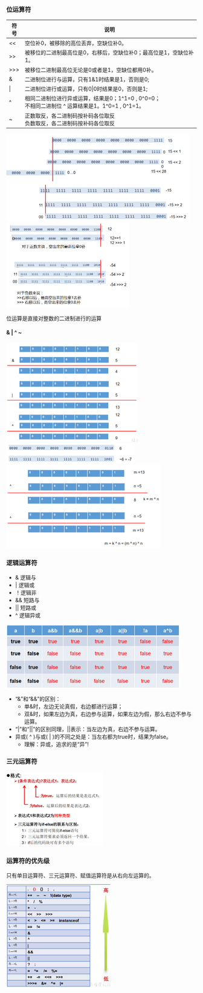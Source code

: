 ### 位运算符

| 符号 | 说明                                                         |
| ---- | ------------------------------------------------------------ |
| <<   | 空位补0，被移除的高位丢弃，空缺位补0。                       |
| >>   | 被移位的二进制最高位是0，右移后，空缺位补0；最高位是1，空缺位补1。 |
| >>>  | 被移位二进制最高位无论是0或者是1，空缺位都用0补。            |
| &    | 二进制位进行与运算，只有1&1时结果是1，否则是0;               |
| \|   | 二进制位进行或运算，只有0\|0时结果是0，否则是1;              |
| ^    | 相同二进制位进行异或运算，结果是0；1^1=0 , 0^0=0；<br/>不相同二进制位 ^ 运算结果是1。1^0=1 , 0^1=1。 |
| ~    | 正数取反，各二进制码按补码各位取反<br/>负数取反，各二进制码按补码各位取反 |

<img src="Calculation.assets/image-20201018001142257.png" alt="image-20201018001142257" style="zoom: 50%;" />

<img src="Calculation.assets/image-20201018001300598.png" alt="image-20201018001300598" style="zoom:50%;" />

位运算是直接对整数的二进制进行的运算

#### &  |  ^  ~

<img src="Calculation.assets/image-20201018002111255.png" alt="image-20201018002111255" style="zoom:50%;" />

<img src="Calculation.assets/image-20201018002148346.png" alt="image-20201018002148346" style="zoom:50%;" />

<img src="Calculation.assets/image-20201018002203618.png" alt="image-20201018002203618" style="zoom:50%;" />

### 逻辑运算符

- & 逻辑与
- | 逻辑或 
- ！逻辑非
- && 短路与 
- || 短路或 
- ^ 逻辑异或

<img src="Calculation.assets/image-20201018002431219.png" alt="image-20201018002431219" style="zoom:50%;" />

- “&”和“&&”的区别：
    - 单&时，左边无论真假，右边都进行运算；
    - 双&时，如果左边为真，右边参与运算，如果左边为假，那么右边不参与运算。
- “|”和“||”的区别同理，||表示：当左边为真，右边不参与运算。
- 异或( ^ )与或( | )的不同之处是：当左右都为true时，结果为false。
    - 理解：异或，追求的是“异”!

### 三元运算符

<img src="Calculation.assets/image-20201018002841825.png" alt="image-20201018002841825" style="zoom:50%;" />

### 运算符的优先级

只有单目运算符、三元运算符、赋值运算符是从右向左运算的。

<img src="Calculation.assets/image-20201018003020795.png" alt="image-20201018003020795" style="zoom:50%;" />